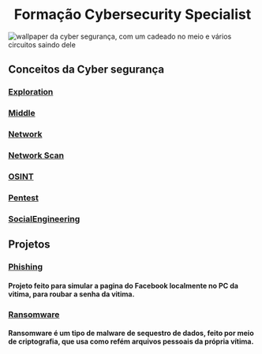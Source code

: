 <h1 align="center"> Formação Cybersecurity Specialist </h1>

![wallpaper da cyber segurança, com um cadeado no meio e vários circuitos saindo dele](./.github/ciberseguran%C3%A7a.png)

## Conceitos da Cyber segurança

### [Exploration](./Exploration/)

### [Middle](./Middle/)

### [Network](./Network/)

### [Network Scan](./NetworkScan/)

### [OSINT](./OSINT/)

### [Pentest](./Pentest/)

### [SocialEngineering](./SocialEngineering/)

## Projetos

### [Phishing](./Projects/Phishing/)

#### Projeto feito para simular a pagina do Facebook localmente no PC da vitima, para roubar a senha da vitima.

### [Ransomware](./Projects/Ransomware/)

#### Ransomware é um tipo de malware de sequestro de dados, feito por meio de criptografia, que usa como refém arquivos pessoais da própria vítima.
